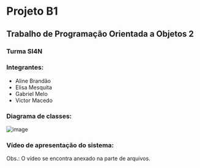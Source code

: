 # Projeto B1

## Trabalho de Programação Orientada a Objetos 2
### Turma SI4N
### Integrantes:
* Aline Brandão
* Elisa Mesquita
* Gabriel Melo
* Victor Macedo

### Diagrama de classes:

![image](https://user-images.githubusercontent.com/62437484/137648569-11057415-26e1-446e-8849-f75383167c24.png)

### Vídeo de apresentação do sistema:

Obs.: O vídeo se encontra anexado na parte de arquivos.
